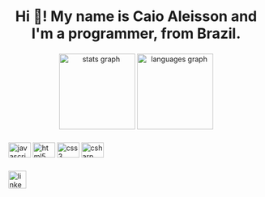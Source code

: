 <h1 align="center">Hi 👋! My name is Caio Aleisson and I'm a programmer, from Brazil.</h1>

###

<div align="center">
  <img src="https://github-readme-stats.vercel.app/api?username=Aleisson&show_icons=true&theme=highcontrast&hide_border=false" height="150" alt="stats graph"  />
  <img src="[https://github-readme-stats-rho-wheat.vercel.app](https://github-readme-stats.vercel.app)/api/top-langs?locale=en&hide_title=false&layout=compact&card_width=320&langs_count=6&theme=highcontrast&hide_border=false&username=Aleisson" height="150" alt="languages graph"  />
</div>

###

<div align="left">
  <img src="https://cdn.jsdelivr.net/gh/devicons/devicon/icons/javascript/javascript-original.svg" height="30" width="44" alt="javascript logo"  />
  <img src="https://cdn.jsdelivr.net/gh/devicons/devicon/icons/html5/html5-original.svg" height="30" width="44" alt="html5 logo"  />
  <img src="https://cdn.jsdelivr.net/gh/devicons/devicon/icons/css3/css3-original.svg" height="30" width="44" alt="css3 logo"  />
  <img src="https://cdn.jsdelivr.net/gh/devicons/devicon/icons/csharp/csharp-original.svg" height="30" width="44" alt="csharp logo"  />
</div>

###

<div align="left">
  <a href="https://www.linkedin.com/in/caio-aleisson/" target="_blank">
    <img src="https://img.shields.io/static/v1?message=LinkedIn&logo=linkedin&label=&color=0077B5&logoColor=white&labelColor=&style=for-the-badge" height="35" alt="linkedin logo"  />
  </a>
</div>

###

<!--
**Aleisson/Aleisson** is a ✨ _special_ ✨ repository because its `README.md` (this file) appears on your GitHub profile.

Here are some ideas to get you started:

- 🔭 I’m currently working on ...
- 🌱 I’m currently learning ...
- 👯 I’m looking to collaborate on ...
- 🤔 I’m looking for help with ...
- 💬 Ask me about ...
- 📫 How to reach me: ...
- 😄 Pronouns: ...
- ⚡ Fun fact: ...
-->
